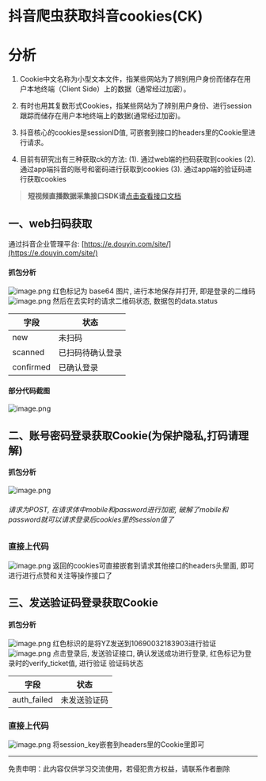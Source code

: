 # 抖音爬虫获取抖音cookies(CK)


# 分析
1. Cookie中文名称为小型文本文件，指某些网站为了辨别用户身份而储存在用户本地终端（Client Side）上的数据（通常经过加密）。

1. 有时也用其复数形式Cookies，指某些网站为了辨别用户身份、进行session跟踪而储存在用户本地终端上的数据(通常经过加密)。

1. 抖音核心的cookies是sessionID值, 可嵌套到接口的headers里的Cookie里进行请求。

1. 目前有研究出有三种获取ck的方法:
(1). 通过web端的扫码获取到cookies
(2). 通过app端抖音的账号和密码进行获取到cookies
(3). 通过app端的验证码进行获取cookies

>**短视频直播数据采集接口SDK请**[点击查看接口文档](https://docs.qq.com/doc/DU3RKUFVFdVhQbXlR) 


## 一、web扫码获取
通过抖音企业管理平台: [https://e.douyin.com/site/](https://e.douyin.com/site/)

#### 抓包分析

 
![image.png](https://cdn.nlark.com/yuque/0/2020/png/97322/1607044985708-b1587872-7313-4860-af93-ad0a914ad038.png#align=left&display=inline&height=213&name=image.png&originHeight=426&originWidth=2308&size=238173&status=done&style=none&width=1154)
红色标记为 base64 图片, 进行本地保存并打开, 即是登录的二维码
![image.png](https://cdn.nlark.com/yuque/0/2020/png/97322/1607045001057-6edfc953-8604-47c5-a367-9d3c214ac5c1.png#align=left&display=inline&height=397&name=image.png&originHeight=794&originWidth=2258&size=374299&status=done&style=none&width=1129)
然后在去实时的请求二维码状态, 数据包的data.status

 

| 字段 | 状态 |
| --- | --- |
| new | 未扫码 |
| scanned | 已扫码待确认登录 |
| confirmed | 已确认登录 |


#### 部分代码截图

 
![image.png](https://cdn.nlark.com/yuque/0/2020/png/97322/1607045022264-403f62fb-2ade-446a-841b-e39044d20106.png#align=left&display=inline&height=555&name=image.png&originHeight=1110&originWidth=1514&size=183692&status=done&style=none&width=757)

 

## 二、账号密码登录获取Cookie(为保护隐私,打码请理解)

#### 抓包分析

 
![image.png](https://cdn.nlark.com/yuque/0/2020/png/97322/1607045037376-24ee0d45-08e4-41a5-b670-0c2739fdd29e.png#align=left&display=inline&height=748&name=image.png&originHeight=1496&originWidth=1906&size=351523&status=done&style=none&width=953)

 

###### 请求为POST, 在请求体中mobile和password进行加密, 破解了mobile和password就可以请求登录后cookies里的session值了

### 直接上代码

 
![image.png](https://cdn.nlark.com/yuque/0/2020/png/97322/1607045067564-0b01ec76-352e-49fe-9d51-6f161aca5c27.png#align=left&display=inline&height=420&name=image.png&originHeight=840&originWidth=2808&size=459684&status=done&style=none&width=1404)
返回的cookies可直接嵌套到请求其他接口的headers头里面, 即可进行进行点赞和关注等操作接口了

 

## 三、发送验证码登录获取Cookie

#### 抓包分析

 
![image.png](https://cdn.nlark.com/yuque/0/2020/png/97322/1607045092609-59fda56a-f010-424d-998a-f0320a3bdce7.png#align=left&display=inline&height=602&name=image.png&originHeight=1204&originWidth=2848&size=541157&status=done&style=none&width=1424)
红色标识的是将YZ发送到10690032183903进行验证
![image.png](https://cdn.nlark.com/yuque/0/2020/png/97322/1607045112035-427675e9-3cba-4375-b427-bb9be2d27723.png#align=left&display=inline&height=621&name=image.png&originHeight=1242&originWidth=2828&size=580731&status=done&style=none&width=1414)
点击登录后, 发送验证接口, 确认发送成功进行登录, 红色标记为登录时的verify_ticket值, 进行验证
验证码状态

 

| 字段 | 状态 |
| --- | --- |
| auth_failed | 未发送验证码 |


### 直接上代码

 
![image.png](https://cdn.nlark.com/yuque/0/2020/png/97322/1607045128503-3b6e39b9-a3bd-48bd-b108-ca0b78cf8b3b.png#align=left&display=inline&height=444&name=image.png&originHeight=888&originWidth=1896&size=293005&status=done&style=none&width=948)
将session_key嵌套到headers里的Cookie里即可


 


___________________ 

免责申明：此内容仅供学习交流使用，若侵犯贵方权益，请联系作者删除 
